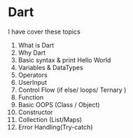 # Dart

I have cover these topics

<ol>
  <li>What is Dart</li>
  <li>Why Dart</li>
  <li>Basic syntax & print Hello World</li>
  <li>Variables & DataTypes</li>
  <li>Operators</li>
  <li>UserInput</li>
  <li>Control Flow (if else/ loops/ Ternary )</li>
  <li>Function</li>
  <li>Basic OOPS (Class / Object)</li>
  <li>Constructor</li>
  <li>Collection (List/Maps)</li>
  <li>Error Handling(Try-catch)</li>
  
</ol>
